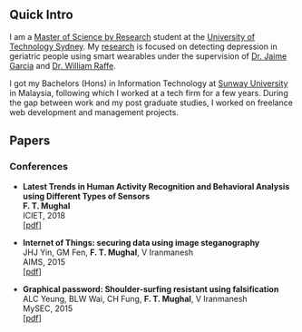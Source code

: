 ## Quick Intro
I am a [Master of Science by Research](http://www.gamesstudio.org/profiles/fiza-mughal) student at the [University of Technology Sydney](https://www.uts.edu.au/). My [research](http://www.gamesstudio.org/projects/autonomous-monitoring-system-geriatric-persons) is focused on detecting depression in geriatric people using smart wearables under the supervision of  [Dr. Jaime Garcia](http://www.gamesstudio.org/profiles/jaime-garcia) and [Dr. William Raffe](http://www.gamesstudio.org/profiles/william-l-raffe).

I got my Bachelors (Hons) in Information Technology at [Sunway University](https://university.sunway.edu.my/) in Malaysia, following which I worked at a tech firm for a few years. During the gap between work and my post graduate studies, I worked on freelance web development and management projects.

## Papers
### Conferences
- **Latest Trends in Human Activity Recognition and Behavioral Analysis using Different Types of Sensors**      
**F. T. Mughal**     
ICIET, 2018     
[\[pdf\]](https://fizatm.github.io/assets/trends_har_2018.pdf)

- **Internet of Things: securing data using image steganography**       
JHJ Yin, GM Fen, **F. T. Mughal**, V Iranmanesh         
AIMS, 2015        
[\[pdf\]](http://uksim.info/aims2015/CD/data/8675a310.pdf)

- **Graphical password: Shoulder-surfing resistant using falsification**         
ALC Yeung, BLW Wai, CH Fung, **F. T. Mughal**, V Iranmanesh       
MySEC, 2015       
[\[pdf\]](https://www.researchgate.net/profile/Vahab_Iranmanesh/publication/305054123_Graphical_password_Shoulder-surfing_resistant_using_falsification/links/57d2ea1c08ae6399a38d9a6c/Graphical-password-Shoulder-surfing-resistant-using-falsification.pdf)
